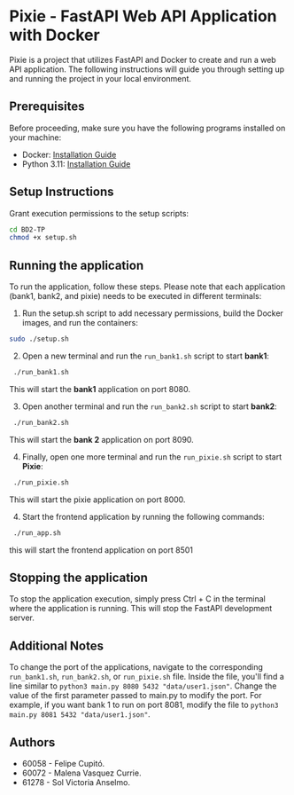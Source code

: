 # Pixie - FastAPI Web API Application with Docker
Pixie is a project that utilizes FastAPI and Docker to create and run a web API application. The following instructions will guide you through setting up and running the project in your local environment.

## Prerequisites
Before proceeding, make sure you have the following programs installed on your machine:
- Docker: [Installation Guide](https://docs.docker.com/get-docker/)
- Python 3.11: [Installation Guide](https://www.python.org/downloads/)
## Setup Instructions
Grant execution permissions to the setup scripts:
```bash
cd BD2-TP
chmod +x setup.sh
```

## Running the application
To run the application, follow these steps. Please note that each application (bank1, bank2, and pixie) needs to be executed in different terminals:
1. Run the setup.sh script to add necessary permissions, build the Docker images, and run the containers:
```bash
sudo ./setup.sh
```
2. Open a new terminal and run the `run_bank1.sh` script to start **bank1**:
```bash
 ./run_bank1.sh
```
This will start the **bank1** application on port 8080.

3. Open another terminal and run the `run_bank2.sh` script to start **bank2**:
```bash
 ./run_bank2.sh
```
This will start the **bank 2** application on port 8090.

4. Finally, open one more terminal and run the `run_pixie.sh` script to start **Pixie**:
```bash
 ./run_pixie.sh
```
This will start the pixie application on port 8000.

4. Start the frontend application by running the following commands:
```bash
 ./run_app.sh
```
this will start the frontend application on port 8501

## Stopping the application
To stop the application execution, simply press Ctrl + C in the terminal where the application is running. This will stop the FastAPI development server.

## Additional Notes
To change the port of the applications, navigate to the corresponding `run_bank1.sh`, `run_bank2.sh`, or `run_pixie.sh` file. Inside the file, you'll find a line similar to `python3 main.py 8080 5432 "data/user1.json"`. Change the value of the first parameter passed to main.py to modify the port. For example, if you want bank 1 to run on port 8081, modify the file to `python3 main.py 8081 5432 "data/user1.json"`.

## Authors
- 60058 - Felipe Cupitó.
- 60072 - Malena Vasquez Currie.
- 61278 - Sol Victoria Anselmo.